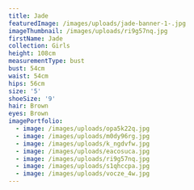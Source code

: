 ```yaml
---
title: Jade
featuredImage: /images/uploads/jade-banner-1-.jpg
imageThumbnail: /images/uploads/ri9g57nq.jpg
firstName: Jade
collection: Girls
height: 108cm
measurementType: bust
bust: 54cm
waist: 54cm
hips: 56cm
size: '5'
shoeSize: '9'
hair: Brown
eyes: Brown
imagePortfolio:
  - image: /images/uploads/opa5k22q.jpg
  - image: /images/uploads/m0dy96rg.jpg
  - image: /images/uploads/k_ngdvfw.jpg
  - image: /images/uploads/eacosuca.jpg
  - image: /images/uploads/ri9g57nq.jpg
  - image: /images/uploads/s1qhccpa.jpg
  - image: /images/uploads/vocze_4w.jpg
---
```


